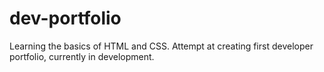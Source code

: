 # dev-portfolio
Learning the basics of HTML and CSS.
Attempt at creating first developer portfolio, currently in development.
